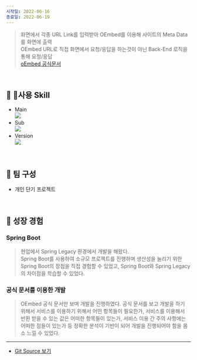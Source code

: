 ```yaml
---
시작일: 2022-06-16
종료일: 2022-06-19
---
```

> 화면에서 각종 URL Link를 입력받아 OEmbed를 이용해 사이트의 Meta Data를 화면에 출력<br>
> OEmbed URL로 직접 화면에서 요청/응답을 하는것이 아닌 Back-End 로직을 통해 요청/응답<br>
> [oEmbed 공식문서](https://oembed.com/)

<br>

## 🔧 사용 Skill
- Main<br>
	<img src="https://img.shields.io/badge/springboot-6DB33F?style=for-the-badge&logo=springboot&logoColor=white">
- Sub<br>
	<img src="https://img.shields.io/badge/gradle-02303A?style=for-the-badge&logo=gradle&logoColor=white">
- Version<br>
	<img src="https://img.shields.io/badge/git-F05032?style=for-the-badge&logo=git&logoColor=white">

<br>

## 🤝 팀 구성
- 개인 단기 프로젝트

<br>  

## 👊 성장 경험
### **Spring Boot**
> 현업에서 Spring Legacy 환경에서 개발을 해왔다.<br>
> Spring Boot를 사용하여 소규모 프로젝트를 진행하며 생산성을 늘리기 위한 Spring Boot의 장점을 직접 경험할 수 있었고, Spring Boot와 Spring Legacy의 차이점을 학습할 수 있었다.

### **공식 문서를 이용한 개발**
> OEmbed 공식 문서만 보며 개발을 진행하였다.
> 공식 문서를 보고 개발을 하기 위해서 서비스를 이용하기 위해서 어떤 항목들이 필요한가, 서비스를 이용해서 반환 받을 수 있는 값은 어떠한 항목들이 있는가, 서비스 이용 간 주의 사항에는 어떠한 점들이 있는가 등 정확한 분석이 기반이 되어 개발을 진행되어야 함을 몸소 느낄 수 있었다.

---
- [Git Source 보기](https://github.com/Hanee-dev/OEmbed)